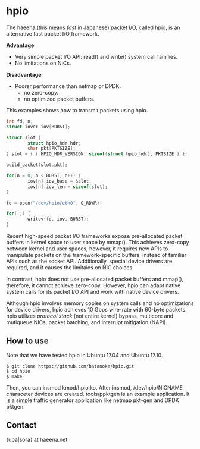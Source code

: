 
hpio
====

The haeena (this means *fast* in Japanese) packet I/O, called hpio, is
an alternative fast packet I/O framework.

**Advantage**
- Very simple packet I/O API: read() and write() system call families.
- No limitations on NICs.

**Disadvantage**
- Poorer performance than netmap or DPDK.
    - no zero-copy.
    - no optimized packet buffers.



This examples shows how to transmit packets using hpio.
```c
int fd, n;
struct iovec iov[BURST];

struct slot {
        struct hpio_hdr hdr;
        char pkt[PKTSIZE];
} slot = { { HPIO_HDR_VERSION, sizeof(struct hpio_hdr), PKTSIZE } };

build_packet(slot.pkt);

for(n = 0; n < BURST; n++) {
        iov[n].iov_base = &slot;
        iov[n].iov_len = sizeof(slot);
}

fd = open("/dev/hpio/eth0", O_RDWR);

for(;;) {
        writev(fd, iov, BURST);
}
```


Recent high-speed packet I/O frameworks expose pre-allocated packet
buffers in kernel space to user space by mmap(). This achieves
zero-copy between kernel and user spaces, however, it requires new
APIs to manipulate packets on the framework-specific buffers, instead
of familiar APIs such as the socket API. Additionally, special device
drivers are required, and it causes the limitaios on NIC choices.


In contrast, hpio does not use pre-allocated packet buffers and
mmap(), therefore, it cannot achieve zero-copy. However, hpio can
adapt native system calls for its packet I/O API and work with native
device drivers.


Although hpio involves memory copies on system calls and no
optimizations for device drivers, hpio achieves 10 Gbps wire-rate with
60-byte packets. hpio utilizes *protocol stack* (not entire kernel)
bypass, multicore and mutiqueue NICs, packet batching, and interrupt
mitigation (NAPI).


## How to use

Note that we have tested hpio in Ubuntu 17.04 and Ubuntu 17.10.

```shell-session
$ git clone https://github.com/hatanoke/hpio.git
$ cd hpio
$ make
```

Then, you can insmod kmod/hpio.ko. After insmod, /dev/hpio/NICNAME
characeter devices are created. tools/ppktgen is an example
application. It is a simple traffic generator application like netmap
pkt-gen and DPDK pktgen.



## Contact

{upa|sora} at haeena.net
